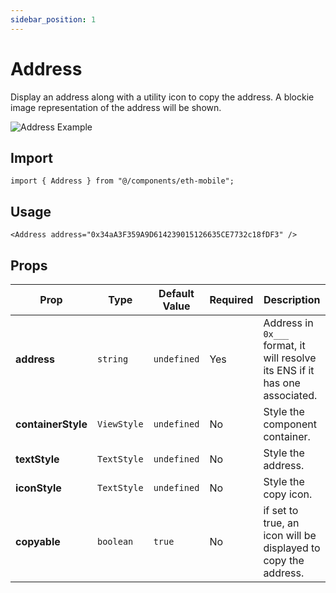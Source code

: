 ```yaml
---
sidebar_position: 1
---
```


# Address

Display an address along with a utility icon to copy the address. A blockie image representation of the address will be shown.

![Address Example](/img/AddressOnlyEnsOrAddress.png)

## Import

```tsx
import { Address } from "@/components/eth-mobile";
```

## Usage

```tsx
<Address address="0x34aA3F359A9D614239015126635CE7732c18fDF3" />
```

## Props

| Prop               | Type        | Default Value | Required | Description                                                                  |
| ------------------ | ----------- | ------------- | -------- | ---------------------------------------------------------------------------- |
| **address**        | `string`    | `undefined`   | Yes      | Address in `0x___` format, it will resolve its ENS if it has one associated. |
| **containerStyle** | `ViewStyle` | `undefined`   | No       | Style the component container.                                               |
| **textStyle**      | `TextStyle` | `undefined`   | No       | Style the address.                                                           |
| **iconStyle**      | `TextStyle` | `undefined`   | No       | Style the copy icon.                                                         |
| **copyable**       | `boolean`   | `true`        | No       | if set to true, an icon will be displayed to copy the address.               |
